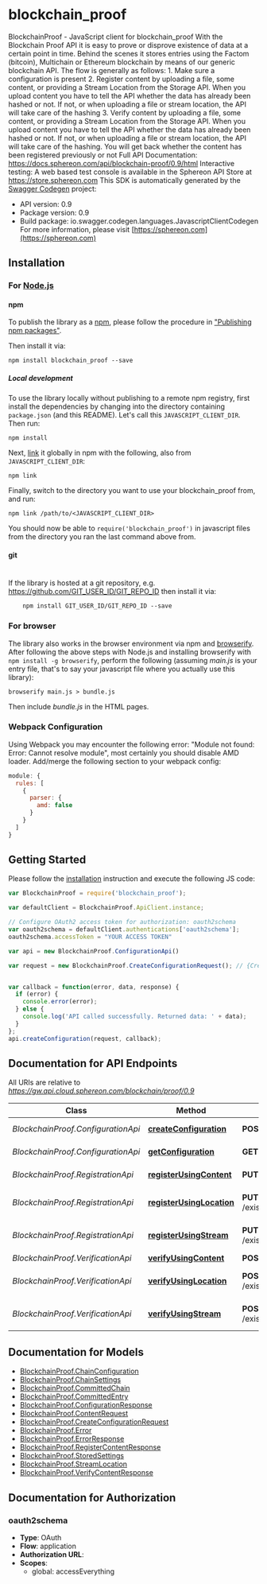# blockchain_proof

BlockchainProof - JavaScript client for blockchain_proof
With the Blockchain Proof API it is easy to prove or disprove existence of data at a certain point in time. Behind the scenes it stores entries using the Factom (bitcoin), Multichain or Ethereum blockchain by means of our generic blockchain API.    The flow is generally as follows:  1. Make sure a configuration is present  2. Register content by uploading a file, some content, or providing a Stream Location from the Storage API. When you upload content you have to tell the API whether the data has already been hashed or not. If not, or when uploading a file or stream location, the API will take care of the hashing  3. Verify content by uploading a file, some content, or providing a Stream Location from the Storage API. When you upload content you have to tell the API whether the data has already been hashed or not. If not, or when uploading a file or stream location, the API will take care of the hashing. You will get back whether the content has been registered previously or not    Full API Documentation: https://docs.sphereon.com/api/blockchain-proof/0.9/html  Interactive testing: A web based test console is available in the Sphereon API Store at https://store.sphereon.com
This SDK is automatically generated by the [Swagger Codegen](https://github.com/swagger-api/swagger-codegen) project:

- API version: 0.9
- Package version: 0.9
- Build package: io.swagger.codegen.languages.JavascriptClientCodegen
For more information, please visit [https://sphereon.com](https://sphereon.com)

## Installation

### For [Node.js](https://nodejs.org/)

#### npm

To publish the library as a [npm](https://www.npmjs.com/),
please follow the procedure in ["Publishing npm packages"](https://docs.npmjs.com/getting-started/publishing-npm-packages).

Then install it via:

```shell
npm install blockchain_proof --save
```

##### Local development

To use the library locally without publishing to a remote npm registry, first install the dependencies by changing 
into the directory containing `package.json` (and this README). Let's call this `JAVASCRIPT_CLIENT_DIR`. Then run:

```shell
npm install
```

Next, [link](https://docs.npmjs.com/cli/link) it globally in npm with the following, also from `JAVASCRIPT_CLIENT_DIR`:

```shell
npm link
```

Finally, switch to the directory you want to use your blockchain_proof from, and run:

```shell
npm link /path/to/<JAVASCRIPT_CLIENT_DIR>
```

You should now be able to `require('blockchain_proof')` in javascript files from the directory you ran the last 
command above from.

#### git
#
If the library is hosted at a git repository, e.g.
https://github.com/GIT_USER_ID/GIT_REPO_ID
then install it via:

```shell
    npm install GIT_USER_ID/GIT_REPO_ID --save
```

### For browser

The library also works in the browser environment via npm and [browserify](http://browserify.org/). After following
the above steps with Node.js and installing browserify with `npm install -g browserify`,
perform the following (assuming *main.js* is your entry file, that's to say your javascript file where you actually 
use this library):

```shell
browserify main.js > bundle.js
```

Then include *bundle.js* in the HTML pages.

### Webpack Configuration

Using Webpack you may encounter the following error: "Module not found: Error:
Cannot resolve module", most certainly you should disable AMD loader. Add/merge
the following section to your webpack config:

```javascript
module: {
  rules: [
    {
      parser: {
        amd: false
      }
    }
  ]
}
```

## Getting Started

Please follow the [installation](#installation) instruction and execute the following JS code:

```javascript
var BlockchainProof = require('blockchain_proof');

var defaultClient = BlockchainProof.ApiClient.instance;

// Configure OAuth2 access token for authorization: oauth2schema
var oauth2schema = defaultClient.authentications['oauth2schema'];
oauth2schema.accessToken = "YOUR ACCESS TOKEN"

var api = new BlockchainProof.ConfigurationApi()

var request = new BlockchainProof.CreateConfigurationRequest(); // {CreateConfigurationRequest} Create a new Proof of Existence configuration using the provided settings. The context points to a context of the Easy Blockchain API. When you have no own context, simply use 'multichain' without the quotes as context. You will be using our multichain ledger then, which is recomended during development/testing


var callback = function(error, data, response) {
  if (error) {
    console.error(error);
  } else {
    console.log('API called successfully. Returned data: ' + data);
  }
};
api.createConfiguration(request, callback);

```

## Documentation for API Endpoints

All URIs are relative to *https://gw.api.cloud.sphereon.com/blockchain/proof/0.9*

Class | Method | HTTP request | Description
------------ | ------------- | ------------- | -------------
*BlockchainProof.ConfigurationApi* | [**createConfiguration**](docs/ConfigurationApi.md#createConfiguration) | **POST** /config | Create a new configuration
*BlockchainProof.ConfigurationApi* | [**getConfiguration**](docs/ConfigurationApi.md#getConfiguration) | **GET** /config/{configName} | Get configuration
*BlockchainProof.RegistrationApi* | [**registerUsingContent**](docs/RegistrationApi.md#registerUsingContent) | **PUT** /existence/{configName}/content | Register content
*BlockchainProof.RegistrationApi* | [**registerUsingLocation**](docs/RegistrationApi.md#registerUsingLocation) | **PUT** /existence/{configName}/streams/location | Register hash using the Storage API
*BlockchainProof.RegistrationApi* | [**registerUsingStream**](docs/RegistrationApi.md#registerUsingStream) | **PUT** /existence/{configName}/streams/multipart | Register bytestream/file hash
*BlockchainProof.VerificationApi* | [**verifyUsingContent**](docs/VerificationApi.md#verifyUsingContent) | **POST** /existence/{configName}/content | Verify content
*BlockchainProof.VerificationApi* | [**verifyUsingLocation**](docs/VerificationApi.md#verifyUsingLocation) | **POST** /existence/{configName}/streams/location | Verify hash using the Storage API
*BlockchainProof.VerificationApi* | [**verifyUsingStream**](docs/VerificationApi.md#verifyUsingStream) | **POST** /existence/{configName}/streams/multipart | Verify bytestream/file hash


## Documentation for Models

 - [BlockchainProof.ChainConfiguration](docs/ChainConfiguration.md)
 - [BlockchainProof.ChainSettings](docs/ChainSettings.md)
 - [BlockchainProof.CommittedChain](docs/CommittedChain.md)
 - [BlockchainProof.CommittedEntry](docs/CommittedEntry.md)
 - [BlockchainProof.ConfigurationResponse](docs/ConfigurationResponse.md)
 - [BlockchainProof.ContentRequest](docs/ContentRequest.md)
 - [BlockchainProof.CreateConfigurationRequest](docs/CreateConfigurationRequest.md)
 - [BlockchainProof.Error](docs/Error.md)
 - [BlockchainProof.ErrorResponse](docs/ErrorResponse.md)
 - [BlockchainProof.RegisterContentResponse](docs/RegisterContentResponse.md)
 - [BlockchainProof.StoredSettings](docs/StoredSettings.md)
 - [BlockchainProof.StreamLocation](docs/StreamLocation.md)
 - [BlockchainProof.VerifyContentResponse](docs/VerifyContentResponse.md)


## Documentation for Authorization


### oauth2schema

- **Type**: OAuth
- **Flow**: application
- **Authorization URL**: 
- **Scopes**: 
  - global: accessEverything

